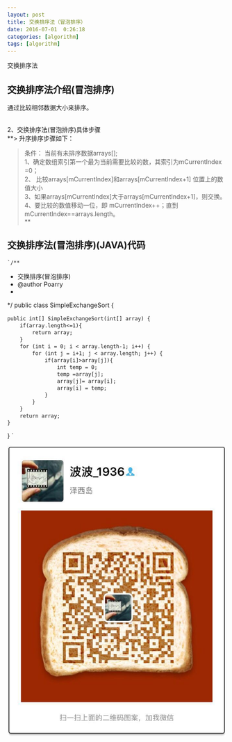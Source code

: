 ```yaml
---
layout: post
title: 交换排序法（冒泡排序）
date: 2016-07-01  0:26:18 
categories: [algorithm]
tags: [algorithm]
---
```


交换排序法
<!--more-->

##  交换排序法介绍(冒泡排序)


 
 通过比较相邻数据大小来排序。<br />


<br/>2、交换排序法(冒泡排序)具体步骤 <br />
**> 升序排序步骤如下：<br/>
> 条件： 当前有未排序数据arrays[];<br/>
>   1、确定数组索引第一个最为当前需要比较的数，其索引为mCurrentIndex =0； <br />
> 2、 比较arrays[mCurrentIndex]和arrays[mCurrentIndex+1] 位置上的数值大小<br />
> 3、如果arrays[mCurrentIndex]大于arrays[mCurrentIndex+1]，则交换。<br />
> 4、要比较的数值移动一位，即 mCurrentIndex++；直到mCurrentIndex==arrays.length。<br />**

##  交换排序法(冒泡排序)(JAVA)代码 
    `/**
 * 交换排序(冒泡排序)
 * @author Poarry
 *
 */
public class SimpleExchangeSort {

	public int[] SimpleExchangeSort(int[] array) {
		if(array.length<=1){
			return array;
		}
		for (int i = 0; i < array.length-1; i++) {
			for (int j = i+1; j < array.length; j++) {
				if(array[i]>array[j]){
					int temp = 0;
					temp =array[j];
					array[j]= array[i];
					array[i] = temp;
				}
			}
		}
		return array;
	}



}
`

<img src="/assets/ico/wechat_qrcode.jpg"  alt="pic" />
